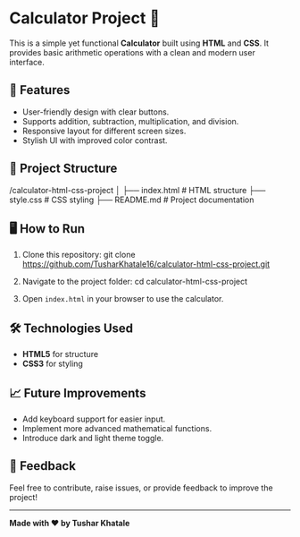 # Calculator Project 🔢

This is a simple yet functional **Calculator** built using **HTML** and **CSS**. It provides basic arithmetic operations with a clean and modern user interface.

## 🚀 Features
- User-friendly design with clear buttons.
- Supports addition, subtraction, multiplication, and division.
- Responsive layout for different screen sizes.
- Stylish UI with improved color contrast.

## 📂 Project Structure
/calculator-html-css-project │ ├── index.html # HTML structure ├── style.css # CSS styling ├── README.md # Project documentation 


## 🖥️ How to Run
1. Clone this repository:
git clone https://github.com/TusharKhatale16/calculator-html-css-project.git
2. Navigate to the project folder:
cd calculator-html-css-project

3. Open `index.html` in your browser to use the calculator.

## 🛠️ Technologies Used
- **HTML5** for structure
- **CSS3** for styling

## 📈 Future Improvements
- Add keyboard support for easier input.
- Implement more advanced mathematical functions.
- Introduce dark and light theme toggle.

## 💬 Feedback
Feel free to contribute, raise issues, or provide feedback to improve the project!

---

**Made with ❤️ by Tushar Khatale**
